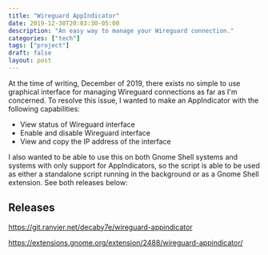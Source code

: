 ```yaml
---
title: "Wireguard AppIndicator"
date: 2019-12-30T20:03:30-05:00
description: "An easy way to manage your Wireguard connection."
categories: ["tech"]
tags: ["project"]
draft: false
layout: post
---
```


At the time of writing, December of 2019, there exists no simple to use
graphical interface for managing Wireguard connections as far as I'm concerned.
To resolve this issue, I wanted to make an AppIndicator with the following
capabilities:

- View status of Wireguard interface
- Enable and disable Wireguard interface
- View and copy the IP address of the interface

I also wanted to be able to use this on both Gnome Shell systems and systems
with only support for AppIndicators, so the script is able to be used as either
a standalone script running in the background or as a Gnome Shell extension. See
both releases below:

## Releases

<https://git.ranvier.net/decaby7e/wireguard-appindicator>

<https://extensions.gnome.org/extension/2488/wireguard-appindicator/>
